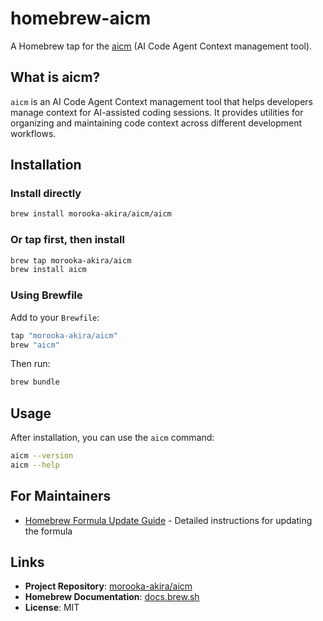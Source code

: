 # homebrew-aicm

A Homebrew tap for the [aicm](https://github.com/morooka-akira/aicm) (AI Code Agent Context management tool).

## What is aicm?

`aicm` is an AI Code Agent Context management tool that helps developers manage context for AI-assisted coding sessions. It provides utilities for organizing and maintaining code context across different development workflows.

## Installation

### Install directly

```bash
brew install morooka-akira/aicm/aicm
```

### Or tap first, then install

```bash
brew tap morooka-akira/aicm
brew install aicm
```

### Using Brewfile

Add to your `Brewfile`:

```ruby
tap "morooka-akira/aicm"
brew "aicm"
```

Then run:

```bash
brew bundle
```

## Usage

After installation, you can use the `aicm` command:

```bash
aicm --version
aicm --help
```

## For Maintainers

- [Homebrew Formula Update Guide](docs/homebrew-update.md) - Detailed instructions for updating the formula

## Links

- **Project Repository**: [morooka-akira/aicm](https://github.com/morooka-akira/aicm)
- **Homebrew Documentation**: [docs.brew.sh](https://docs.brew.sh)
- **License**: MIT
